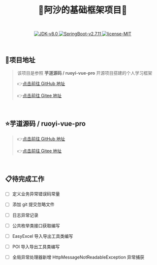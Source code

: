 <h1 align="center">🎉阿沙的基础框架项目🎉</h1>
<br/>
<p align="center">
  <a href="https://www.oracle.com/cn/java/technologies/downloads/#java8" target="_blank">
    <img alt="JDK-v8.0" src="https://img.shields.io/badge/JDK-v8.0-blue">
  </a>

  <a href="https://spring.io/projects/spring-boot#overview" target="_blank">
    <img alt="SpringBoot-v2.7.11" src="https://img.shields.io/badge/SpringBoot-v2.7.11-blue">
  </a>

  <a href="https://spdx.org/licenses/MIT" target="_blank">
    <img alt="license-MIT" src="https://img.shields.io/badge/license-MIT-green">
  </a>
</p>

<br/>

## 🌈项目地址<br/>

> 该项目是参照 **芋道源码 / ruoyi-vue-pro** 开源项目搭建的个人学习框架
> 
> 👉[点击前往 GitHub 地址](https://github.com/YunaiV/ruoyi-vue-pro)
>
> 👉[点击前往 Gitee 地址](https://gitee.com/zhijiantianya/ruoyi-vue-pro)

<br/>

## ⭐芋道源码 / ruoyi-vue-pro<br/>

> 👉[点击前往 GitHub 地址](https://github.com/YunaiV/ruoyi-vue-pro)
>
> 👉[点击前往 Gitee 地址](https://gitee.com/zhijiantianya/ruoyi-vue-pro)

<br/>

## 📋待完成工作

- [ ] 定义业务异常错误码常量

- [ ] 添加 git 提交忽略文件

- [ ] 日志异常记录

- [ ] 公共枚举类接口获取编写

- [ ] EasyExcel 导入导出工具类编写

- [ ] POI 导入导出工具类编写

- [ ] 全局异常处理器新增 HttpMessageNotReadableException 异常捕获